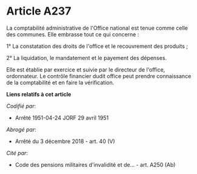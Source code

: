 # Article A237

La comptabilité administrative de l'Office national est tenue comme celle des communes. Elle embrasse tout ce qui concerne :

1° La constatation des droits de l'office et le recouvrement des produits ;

2° La liquidation, le mandatement et le payement des dépenses.

Elle est établie par exercice et suivie par le directeur de l'office, ordonnateur. Le contrôle financier dudit office peut
prendre connaissance de la comptabilité et en faire la vérification.

**Liens relatifs à cet article**

_Codifié par_:

  - Arrêté 1951-04-24 JORF 29 avril 1951

_Abrogé par_:

  - Arrêté du 3 décembre 2018 - art. 40 (V)

_Cité par_:

  - Code des pensions militaires d'invalidité et de... - art. A250 (Ab)

